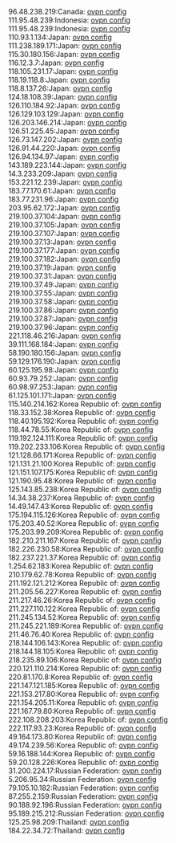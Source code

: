 96.48.238.219:Canada: [ovpn config](vpn/96_48_238_219.ovpn)  
111.95.48.239:Indonesia: [ovpn config](vpn/111_95_48_239.ovpn)  
111.95.48.239:Indonesia: [ovpn config](vpn/111_95_48_239.ovpn)  
110.93.1.134:Japan: [ovpn config](vpn/110_93_1_134.ovpn)  
111.238.189.171:Japan: [ovpn config](vpn/111_238_189_171.ovpn)  
115.30.180.156:Japan: [ovpn config](vpn/115_30_180_156.ovpn)  
116.12.3.7:Japan: [ovpn config](vpn/116_12_3_7.ovpn)  
118.105.231.17:Japan: [ovpn config](vpn/118_105_231_17.ovpn)  
118.19.118.8:Japan: [ovpn config](vpn/118_19_118_8.ovpn)  
118.8.137.26:Japan: [ovpn config](vpn/118_8_137_26.ovpn)  
124.18.108.39:Japan: [ovpn config](vpn/124_18_108_39.ovpn)  
126.110.184.92:Japan: [ovpn config](vpn/126_110_184_92.ovpn)  
126.129.103.129:Japan: [ovpn config](vpn/126_129_103_129.ovpn)  
126.203.146.214:Japan: [ovpn config](vpn/126_203_146_214.ovpn)  
126.51.225.45:Japan: [ovpn config](vpn/126_51_225_45.ovpn)  
126.73.147.202:Japan: [ovpn config](vpn/126_73_147_202.ovpn)  
126.91.44.220:Japan: [ovpn config](vpn/126_91_44_220.ovpn)  
126.94.134.97:Japan: [ovpn config](vpn/126_94_134_97.ovpn)  
143.189.223.144:Japan: [ovpn config](vpn/143_189_223_144.ovpn)  
14.3.233.209:Japan: [ovpn config](vpn/14_3_233_209.ovpn)  
153.221.12.239:Japan: [ovpn config](vpn/153_221_12_239.ovpn)  
183.77.170.61:Japan: [ovpn config](vpn/183_77_170_61.ovpn)  
183.77.231.96:Japan: [ovpn config](vpn/183_77_231_96.ovpn)  
203.95.62.172:Japan: [ovpn config](vpn/203_95_62_172.ovpn)  
219.100.37.104:Japan: [ovpn config](vpn/219_100_37_104.ovpn)  
219.100.37.105:Japan: [ovpn config](vpn/219_100_37_105.ovpn)  
219.100.37.107:Japan: [ovpn config](vpn/219_100_37_107.ovpn)  
219.100.37.13:Japan: [ovpn config](vpn/219_100_37_13.ovpn)  
219.100.37.177:Japan: [ovpn config](vpn/219_100_37_177.ovpn)  
219.100.37.182:Japan: [ovpn config](vpn/219_100_37_182.ovpn)  
219.100.37.19:Japan: [ovpn config](vpn/219_100_37_19.ovpn)  
219.100.37.31:Japan: [ovpn config](vpn/219_100_37_31.ovpn)  
219.100.37.49:Japan: [ovpn config](vpn/219_100_37_49.ovpn)  
219.100.37.55:Japan: [ovpn config](vpn/219_100_37_55.ovpn)  
219.100.37.58:Japan: [ovpn config](vpn/219_100_37_58.ovpn)  
219.100.37.86:Japan: [ovpn config](vpn/219_100_37_86.ovpn)  
219.100.37.87:Japan: [ovpn config](vpn/219_100_37_87.ovpn)  
219.100.37.96:Japan: [ovpn config](vpn/219_100_37_96.ovpn)  
221.118.46.216:Japan: [ovpn config](vpn/221_118_46_216.ovpn)  
39.111.168.184:Japan: [ovpn config](vpn/39_111_168_184.ovpn)  
58.190.180.156:Japan: [ovpn config](vpn/58_190_180_156.ovpn)  
59.129.176.190:Japan: [ovpn config](vpn/59_129_176_190.ovpn)  
60.125.195.98:Japan: [ovpn config](vpn/60_125_195_98.ovpn)  
60.93.79.252:Japan: [ovpn config](vpn/60_93_79_252.ovpn)  
60.98.97.253:Japan: [ovpn config](vpn/60_98_97_253.ovpn)  
61.125.101.171:Japan: [ovpn config](vpn/61_125_101_171.ovpn)  
115.140.214.162:Korea Republic of: [ovpn config](vpn/115_140_214_162.ovpn)  
118.33.152.38:Korea Republic of: [ovpn config](vpn/118_33_152_38.ovpn)  
118.40.195.192:Korea Republic of: [ovpn config](vpn/118_40_195_192.ovpn)  
118.44.78.55:Korea Republic of: [ovpn config](vpn/118_44_78_55.ovpn)  
119.192.124.111:Korea Republic of: [ovpn config](vpn/119_192_124_111.ovpn)  
119.202.233.106:Korea Republic of: [ovpn config](vpn/119_202_233_106.ovpn)  
121.128.66.171:Korea Republic of: [ovpn config](vpn/121_128_66_171.ovpn)  
121.131.21.100:Korea Republic of: [ovpn config](vpn/121_131_21_100.ovpn)  
121.151.107.175:Korea Republic of: [ovpn config](vpn/121_151_107_175.ovpn)  
121.190.95.48:Korea Republic of: [ovpn config](vpn/121_190_95_48.ovpn)  
125.143.85.238:Korea Republic of: [ovpn config](vpn/125_143_85_238.ovpn)  
14.34.38.237:Korea Republic of: [ovpn config](vpn/14_34_38_237.ovpn)  
14.49.147.43:Korea Republic of: [ovpn config](vpn/14_49_147_43.ovpn)  
175.194.115.126:Korea Republic of: [ovpn config](vpn/175_194_115_126.ovpn)  
175.203.40.52:Korea Republic of: [ovpn config](vpn/175_203_40_52.ovpn)  
175.203.99.209:Korea Republic of: [ovpn config](vpn/175_203_99_209.ovpn)  
182.210.211.167:Korea Republic of: [ovpn config](vpn/182_210_211_167.ovpn)  
182.226.230.58:Korea Republic of: [ovpn config](vpn/182_226_230_58.ovpn)  
182.237.221.37:Korea Republic of: [ovpn config](vpn/182_237_221_37.ovpn)  
1.254.62.183:Korea Republic of: [ovpn config](vpn/1_254_62_183.ovpn)  
210.179.62.78:Korea Republic of: [ovpn config](vpn/210_179_62_78.ovpn)  
211.192.121.212:Korea Republic of: [ovpn config](vpn/211_192_121_212.ovpn)  
211.205.56.227:Korea Republic of: [ovpn config](vpn/211_205_56_227.ovpn)  
211.217.46.26:Korea Republic of: [ovpn config](vpn/211_217_46_26.ovpn)  
211.227.110.122:Korea Republic of: [ovpn config](vpn/211_227_110_122.ovpn)  
211.245.134.52:Korea Republic of: [ovpn config](vpn/211_245_134_52.ovpn)  
211.245.221.189:Korea Republic of: [ovpn config](vpn/211_245_221_189.ovpn)  
211.46.76.40:Korea Republic of: [ovpn config](vpn/211_46_76_40.ovpn)  
218.144.106.143:Korea Republic of: [ovpn config](vpn/218_144_106_143.ovpn)  
218.144.18.105:Korea Republic of: [ovpn config](vpn/218_144_18_105.ovpn)  
218.235.89.106:Korea Republic of: [ovpn config](vpn/218_235_89_106.ovpn)  
220.121.110.214:Korea Republic of: [ovpn config](vpn/220_121_110_214.ovpn)  
220.81.170.8:Korea Republic of: [ovpn config](vpn/220_81_170_8.ovpn)  
221.147.121.185:Korea Republic of: [ovpn config](vpn/221_147_121_185.ovpn)  
221.153.217.80:Korea Republic of: [ovpn config](vpn/221_153_217_80.ovpn)  
221.154.205.11:Korea Republic of: [ovpn config](vpn/221_154_205_11.ovpn)  
221.167.79.80:Korea Republic of: [ovpn config](vpn/221_167_79_80.ovpn)  
222.108.208.203:Korea Republic of: [ovpn config](vpn/222_108_208_203.ovpn)  
222.117.93.23:Korea Republic of: [ovpn config](vpn/222_117_93_23.ovpn)  
49.164.173.80:Korea Republic of: [ovpn config](vpn/49_164_173_80.ovpn)  
49.174.239.56:Korea Republic of: [ovpn config](vpn/49_174_239_56.ovpn)  
59.16.188.144:Korea Republic of: [ovpn config](vpn/59_16_188_144.ovpn)  
59.20.128.226:Korea Republic of: [ovpn config](vpn/59_20_128_226.ovpn)  
31.200.224.17:Russian Federation: [ovpn config](vpn/31_200_224_17.ovpn)  
5.206.95.34:Russian Federation: [ovpn config](vpn/5_206_95_34.ovpn)  
79.105.10.182:Russian Federation: [ovpn config](vpn/79_105_10_182.ovpn)  
87.255.2.159:Russian Federation: [ovpn config](vpn/87_255_2_159.ovpn)  
90.188.92.196:Russian Federation: [ovpn config](vpn/90_188_92_196.ovpn)  
95.189.215.212:Russian Federation: [ovpn config](vpn/95_189_215_212.ovpn)  
125.25.98.209:Thailand: [ovpn config](vpn/125_25_98_209.ovpn)  
184.22.34.72:Thailand: [ovpn config](vpn/184_22_34_72.ovpn)  
